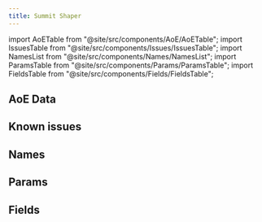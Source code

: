 ```yaml
---
title: Summit Shaper
---
```


import AoETable from "@site/src/components/AoE/AoETable";
import IssuesTable from "@site/src/components/Issues/IssuesTable";
import NamesList from "@site/src/components/Names/NamesList";
import ParamsTable from "@site/src/components/Params/ParamsTable";
import FieldsTable from "@site/src/components/Fields/FieldsTable";

## AoE Data

<AoETable item_key="summitshaper" data_src="weapon" />

## Known issues

<IssuesTable item_key="summitshaper" data_src="weapon" />

## Names

<NamesList item_key="summitshaper" data_src="weapon" />

## Params

<ParamsTable item_key="summitshaper" data_src="weapon" />

## Fields

<FieldsTable item_key="summitshaper" data_src="weapon" />
